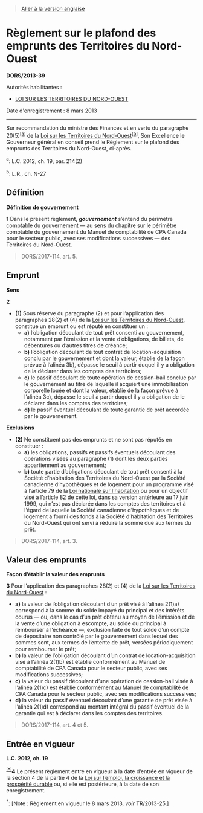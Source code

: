 > [Aller à la version anglaise](/en/Regulations/Statutory%20Orders%20and%20Regulations/2013/39.md)

# Règlement sur le plafond des emprunts des Territoires du Nord-Ouest

**DORS/2013-39**

Autorités habilitantes : 
- [LOI SUR LES TERRITOIRES DU NORD-OUEST](/fr/Lois/Lois%20du%20Canada/2014/ch.%202,%20art.%202.md)

Date d'enregistrement : 8 mars 2013

----------

Sur recommandation du ministre des Finances et en vertu du paragraphe 20(5)<sup><a href='#nbp_81000-2-1331-F_hq_12315'>[a]</a></sup> de la [Loi sur les Territoires du Nord-Ouest](/fr/Lois/Lois%20du%20Canada/2014/ch.%202,%20art.%202.md)<sup><a href='#nbp_81000-2-1331-F_hq_12316'>[b]</a></sup>, Son Excellence le Gouverneur général en conseil prend le Règlement sur le plafond des emprunts des Territoires du Nord-Ouest, ci-après.

<a name='nbp_81000-2-1331-F_hq_12315'><sup>a</sup></a>: L.C. 2012, ch. 19, par. 214(2)<br />

<a name='nbp_81000-2-1331-F_hq_12316'><sup>b</sup></a>: L.R., ch. N-27<br />




## Définition



**Définition de gouvernement**

**1** Dans le présent règlement, ***gouvernement*** s’entend du périmètre comptable du gouvernement — au sens du chapitre sur le périmètre comptable du gouvernement du Manuel de comptabilité de CPA Canada pour le secteur public, avec ses modifications successives — des Territoires du Nord-Ouest.
> DORS/2017-114, art. 5.





## Emprunt



**Sens**

**2** 

- **(1)** Sous réserve du paragraphe (2) et pour l’application des paragraphes 28(2) et (4) de la [Loi sur les Territoires du Nord-Ouest](/fr/Lois/Lois%20du%20Canada/2014/ch.%202,%20art.%202.md), constitue un emprunt ou est réputé en constituer un :
	- **a)** l’obligation découlant de tout prêt consenti au gouvernement, notamment par l’émission et la vente d’obligations, de billets, de débentures ou d’autres titres de créance;
	- **b)** l’obligation découlant de tout contrat de location-acquisition conclu par le gouvernement et dont la valeur, établie de la façon prévue à l’alinéa 3b), dépasse le seuil à partir duquel il y a obligation de la déclarer dans les comptes des territoires;
	- **c)** le passif découlant de toute opération de cession-bail conclue par le gouvernement au titre de laquelle il acquiert une immobilisation corporelle louée et dont la valeur, établie de la façon prévue à l’alinéa 3c), dépasse le seuil à partir duquel il y a obligation de le déclarer dans les comptes des territoires;
	- **d)** le passif éventuel découlant de toute garantie de prêt accordée par le gouvernement.

**Exclusions**

- **(2)** Ne constituent pas des emprunts et ne sont pas réputés en constituer :
	- **a)** les obligations, passifs et passifs éventuels découlant des opérations visées au paragraphe (1) dont les deux parties appartiennent au gouvernement;
	- **b)** toute partie d’obligations découlant de tout prêt consenti à la Société d’habitation des Territoires du Nord-Ouest par la Société canadienne d’hypothèques et de logement pour un programme visé à l’article 79 de la [Loi nationale sur l’habitation](/fr/Lois/Lois%20révisées%20du%20Canada/N/N-11.md) ou pour un objectif visé à l’article 82 de cette loi, dans sa version antérieure au 17 juin 1999, qui n’est pas déclarée dans les comptes des territoires et à l’égard de laquelle la Société canadienne d’hypothèques et de logement a fourni des fonds à la Société d’habitation des Territoires du Nord-Ouest qui ont servi à réduire la somme due aux termes du prêt.
> DORS/2017-114, art. 3.





## Valeur des emprunts



**Façon d’établir la valeur des emprunts**

**3** Pour l’application des paragraphes 28(2) et (4) de la [Loi sur les Territoires du Nord-Ouest](/fr/Lois/Lois%20du%20Canada/2014/ch.%202,%20art.%202.md) :
- **a)** la valeur de l’obligation découlant d’un prêt visé à l’alinéa 2(1)a) correspond à la somme du solde impayé du principal et des intérêts courus — ou, dans le cas d’un prêt obtenu au moyen de l’émission et de la vente d’une obligation à escompte, au solde du principal à rembourser à l’échéance —, exclusion faite de tout solde d’un compte de dépositaire non contrôlé par le gouvernement dans lequel des sommes sont, aux termes de l’entente de prêt, versées périodiquement pour rembourser le prêt;
- **b)** la valeur de l’obligation découlant d’un contrat de location-acquisition visé à l’alinéa 2(1)b) est établie conformément au Manuel de comptabilité de CPA Canada pour le secteur public, avec ses modifications successives;
- **c)** la valeur du passif découlant d’une opération de cession-bail visée à l’alinéa 2(1)c) est établie conformément au Manuel de comptabilité de CPA Canada pour le secteur public, avec ses modifications successives;
- **d)** la valeur du passif éventuel découlant d’une garantie de prêt visée à l’alinéa 2(1)d) correspond au montant intégral du passif éventuel de la garantie qui est à déclarer dans les comptes des territoires.
> DORS/2017-114, art. 4 et 5.





## Entrée en vigueur



**L.C. 2012, ch. 19**

<sup><a href='#fn_IndEE7D_hq_14130'>[*]</a></sup>**4** Le présent règlement entre en vigueur à la date d’entrée en vigueur de la section 4 de la partie 4 de la [Loi sur l’emploi, la croissance et la prospérité durable](/fr/Lois/Lois%20du%20Canada/2012/ch.%2019.md) ou, si elle est postérieure, à la date de son enregistrement.

<a name='fn_IndEE7D_hq_14130'><sup>*</sup></a>: [Note : Règlement en vigueur le 8 mars 2013, *voir* TR/2013-25.]<br />


